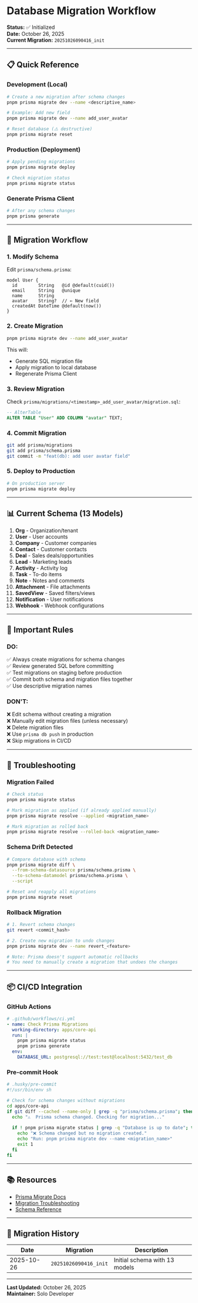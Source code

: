 # Database Migration Workflow

**Status:** ✅ Initialized  
**Date:** October 26, 2025  
**Current Migration:** `20251026090416_init`

---

## 📋 Quick Reference

### **Development (Local)**
```bash
# Create a new migration after schema changes
pnpm prisma migrate dev --name <descriptive_name>

# Example: Add new field
pnpm prisma migrate dev --name add_user_avatar

# Reset database (⚠️ destructive)
pnpm prisma migrate reset
```

### **Production (Deployment)**
```bash
# Apply pending migrations
pnpm prisma migrate deploy

# Check migration status
pnpm prisma migrate status
```

### **Generate Prisma Client**
```bash
# After any schema changes
pnpm prisma generate
```

---

## 🔄 Migration Workflow

### **1. Modify Schema**
Edit `prisma/schema.prisma`:
```prisma
model User {
  id        String   @id @default(cuid())
  email     String   @unique
  name      String
  avatar    String?  // ← New field
  createdAt DateTime @default(now())
}
```

### **2. Create Migration**
```bash
pnpm prisma migrate dev --name add_user_avatar
```

This will:
- Generate SQL migration file
- Apply migration to local database
- Regenerate Prisma Client

### **3. Review Migration**
Check `prisma/migrations/<timestamp>_add_user_avatar/migration.sql`:
```sql
-- AlterTable
ALTER TABLE "User" ADD COLUMN "avatar" TEXT;
```

### **4. Commit Migration**
```bash
git add prisma/migrations
git add prisma/schema.prisma
git commit -m "feat(db): add user avatar field"
```

### **5. Deploy to Production**
```bash
# On production server
pnpm prisma migrate deploy
```

---

## 📊 Current Schema (13 Models)

1. **Org** - Organization/tenant
2. **User** - User accounts
3. **Company** - Customer companies
4. **Contact** - Customer contacts
5. **Deal** - Sales deals/opportunities
6. **Lead** - Marketing leads
7. **Activity** - Activity log
8. **Task** - To-do items
9. **Note** - Notes and comments
10. **Attachment** - File attachments
11. **SavedView** - Saved filters/views
12. **Notification** - User notifications
13. **Webhook** - Webhook configurations

---

## 🚨 Important Rules

### **DO:**
✅ Always create migrations for schema changes  
✅ Review generated SQL before committing  
✅ Test migrations on staging before production  
✅ Commit both schema and migration files together  
✅ Use descriptive migration names

### **DON'T:**
❌ Edit schema without creating a migration  
❌ Manually edit migration files (unless necessary)  
❌ Delete migration files  
❌ Use `prisma db push` in production  
❌ Skip migrations in CI/CD

---

## 🔧 Troubleshooting

### **Migration Failed**
```bash
# Check status
pnpm prisma migrate status

# Mark migration as applied (if already applied manually)
pnpm prisma migrate resolve --applied <migration_name>

# Mark migration as rolled back
pnpm prisma migrate resolve --rolled-back <migration_name>
```

### **Schema Drift Detected**
```bash
# Compare database with schema
pnpm prisma migrate diff \
  --from-schema-datasource prisma/schema.prisma \
  --to-schema-datamodel prisma/schema.prisma \
  --script

# Reset and reapply all migrations
pnpm prisma migrate reset
```

### **Rollback Migration**
```bash
# 1. Revert schema changes
git revert <commit_hash>

# 2. Create new migration to undo changes
pnpm prisma migrate dev --name revert_<feature>

# Note: Prisma doesn't support automatic rollbacks
# You need to manually create a migration that undoes the changes
```

---

## 📦 CI/CD Integration

### **GitHub Actions**
```yaml
# .github/workflows/ci.yml
- name: Check Prisma Migrations
  working-directory: apps/core-api
  run: |
    pnpm prisma migrate status
    pnpm prisma generate
  env:
    DATABASE_URL: postgresql://test:test@localhost:5432/test_db
```

### **Pre-commit Hook**
```bash
# .husky/pre-commit
#!/usr/bin/env sh

# Check for schema changes without migrations
cd apps/core-api
if git diff --cached --name-only | grep -q "prisma/schema.prisma"; then
  echo "⚠️  Prisma schema changed. Checking for migration..."
  
  if ! pnpm prisma migrate status | grep -q "Database is up to date"; then
    echo "❌ Schema changed but no migration created."
    echo "Run: pnpm prisma migrate dev --name <migration_name>"
    exit 1
  fi
fi
```

---

## 📚 Resources

- [Prisma Migrate Docs](https://www.prisma.io/docs/concepts/components/prisma-migrate)
- [Migration Troubleshooting](https://www.prisma.io/docs/guides/migrate/production-troubleshooting)
- [Schema Reference](https://www.prisma.io/docs/reference/api-reference/prisma-schema-reference)

---

## 🎯 Migration History

| Date | Migration | Description |
|------|-----------|-------------|
| 2025-10-26 | `20251026090416_init` | Initial schema with 13 models |

---

**Last Updated:** October 26, 2025  
**Maintainer:** Solo Developer

